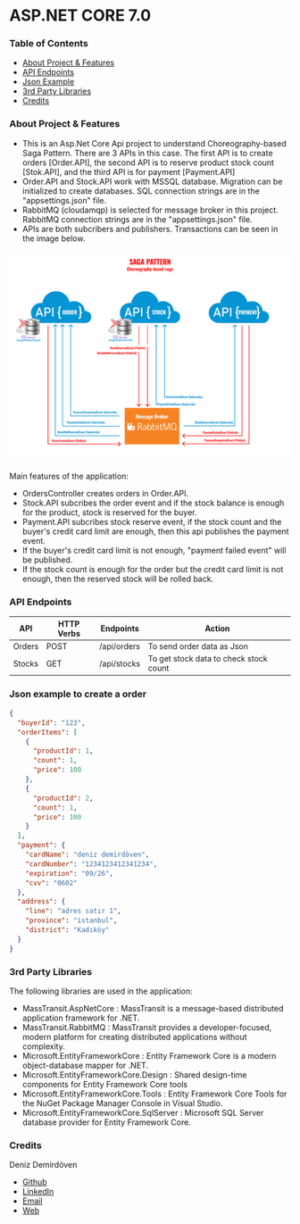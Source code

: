 # ASP.NET CORE 7.0

### Table of Contents

- [About Project & Features](#about-project--features)
- [API Endpoints](#api-endpoints)
- [Json Example](#json-example-to-create-a-order)
- [3rd Party Libraries](#3rd-party-libraries)
- [Credits](#credits)

### About Project & Features

- This is an Asp.Net Core Api project to understand Choreography-based Saga Pattern. There are 3 APIs in this case. The first API is to create orders [Order.API], the second API is to reserve product stock count [Stok.API], and the third API is for payment [Payment.API] 
- Order.API and Stock.API work with MSSQL database. Migration can be initialized to create databases. SQL connection strings are in the "appsettings.json" file.
- RabbitMQ (cloudamqp) is selected for message broker in this project. RabbitMQ connection strings are in the "appsettings.json" file.
- APIs are both subcribers and publishers. Transactions can be seen in the image below. 

![alt text](https://github.com/DenizDemirdoven/SagaChoreographyPattern/blob/master/saga-pattern-design-choreography.jpg)

Main features of the application:

- OrdersController creates orders in Order.API.
- Stock.API subcribes the order event and if the stock balance is enough for the product, stock is reserved for the buyer. 
- Payment.API subcribes stock reserve event, if the stock count and the buyer's credit card limit are enough, then this api publishes the payment event.
- If the buyer's credit card limit is not enough, "payment failed event" will be published.
- If the stock count is enough for the order but the credit card limit is not enough, then the reserved stock will be rolled back. 

### API Endpoints
| API               | HTTP Verbs | Endpoints        | Action                                 |
| ----------------- | ---------- | ---------------- | -------------------------------------- |
| Orders            | POST       | /api/orders      | To send order data as Json             |
| Stocks            | GET        | /api/stocks      | To get stock data to check stock count |

### Json example to create a order

```json
{
  "buyerId": "123",
  "orderItems": [
    {
      "productId": 1,
      "count": 1,
      "price": 100
    },
    {
      "productId": 2,
      "count": 1,
      "price": 100
    }
  ],
  "payment": {
    "cardName": "deniz demirdöven",
    "cardNumber": "1234123412341234",
    "expiration": "09/26",
    "cvv": "0602"
  },
  "address": {
    "line": "adres satır 1",
    "province": "istanbul",
    "district": "Kadıköy"
  }
}
```
### 3rd Party Libraries

The following libraries are used in the application:

- MassTransit.AspNetCore : MassTransit is a message-based distributed application framework for .NET.
- MassTransit.RabbitMQ : MassTransit provides a developer-focused, modern platform for creating distributed applications without complexity.
- Microsoft.EntityFrameworkCore : Entity Framework Core is a modern object-database mapper for .NET.
- Microsoft.EntityFrameworkCore.Design : Shared design-time components for Entity Framework Core tools
- Microsoft.EntityFrameworkCore.Tools : Entity Framework Core Tools for the NuGet Package Manager Console in Visual Studio.
- Microsoft.EntityFrameworkCore.SqlServer : Microsoft SQL Server database provider for Entity Framework Core.

### Credits

Deniz Demirdöven

- [Github](https://github.com/DenizDemirdoven)
- [LinkedIn](https://www.linkedin.com/in/denizdemirdoven)
- [Email](mailto:denizdemirdoven@gmail.com)
- [Web](https://www.denizdemirdoven.com/)

